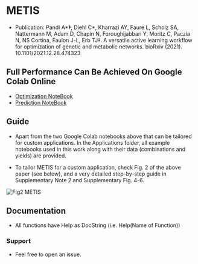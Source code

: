# METIS
* Publication: Pandi A*‡, Diehl C*, Kharrazi AY, Faure L, Scholz SA, Nattermann M, Adam D, Chapin N, Foroughijabbari Y, Moritz C, Paczia N, NS Cortina, Faulon J-L, Erb TJ‡. A versatile active learning workflow for optimization of genetic and metabolic networks. bioRxiv (2021). 10.1101/2021.12.28.474323

## Full Performance Can Be Achieved On Google Colab Online
* [Optimization NoteBook](https://colab.research.google.com/github/amirpandi/METIS/blob/main/METIS_Optimization_Notebook.ipynb)
* [Prediction NoteBook](https://colab.research.google.com/github/amirpandi/METIS/blob/main/METIS_Prediction_Notebook.ipynb)

## Guide
* Apart from the two Google Colab notebooks above that can be tailored for custom applications. In the Applications folder, all example notebooks used in this work along with their data (combinations and yields) are provided. 

* To tailor METIS for a custom application, check Fig. 2 of the above paper (see below), and a very detailed step-by-step guide in Supplementary Note 2 and Supplementary Fig. 4-6.


![Fig2  METIS](https://user-images.githubusercontent.com/55136474/173783016-43c756bd-0f14-4a66-b00e-743660e4bdba.png)

## Documentation
* All functions have Help as DocString (i.e. Help(Name of Function))

### Support
* Feel free to open an issue.
